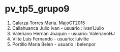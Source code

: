 # pv_tp5_grupo9
1. Galarza Torres Maria. MajoGT2015
2. Callahuanca Julio Ivan - usuario : Ivan1Julio
3. Valeriano Hernán Joaquín - usuario: ValerianoHJ
4. Vilte Luis Fernando - usuario: luivilte
5. Portillo Maria Belen - usuario : belenpor